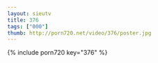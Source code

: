 ```yaml
--- 
layout: sieutv
title: 376
tags: ["000"]
thumb: http://porn720.net/video/376/poster.jpg
---
```

{% include porn720 key="376" %} 
